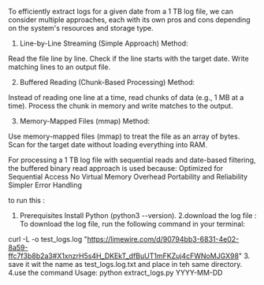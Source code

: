 To efficiently extract logs for a given date from a 1 TB log file, we can consider multiple approaches, each with its own pros and cons depending on the system's resources and storage type.

 1. Line-by-Line Streaming (Simple Approach)
Method:

Read the file line by line.
Check if the line starts with the target date.
Write matching lines to an output file.

 2. Buffered Reading (Chunk-Based Processing)
Method:

Instead of reading one line at a time, read chunks of data (e.g., 1 MB at a time).
Process the chunk in memory and write matches to the output.

3. Memory-Mapped Files (mmap)
Method:

Use memory-mapped files (mmap) to treat the file as an array of bytes.
Scan for the target date without loading everything into RAM.

For processing a 1 TB log file with sequential reads and date-based filtering, the buffered binary read approach is used because:
Optimized for Sequential Access
No Virtual Memory Overhead
Portability and Reliability
Simpler Error Handling


to run this :
1. Prerequisites
  Install Python (python3 --version).
2.download the log file :
  To download the log file, run the following command in your terminal:

  curl -L -o test_logs.log "https://limewire.com/d/90794bb3-6831-4e02-8a59-ffc7f3b8b2a3#X1xnzrH5s4H_DKEkT_dfBuUT1mFKZuj4cFWNoMJGX98"
3. save it wit the name as test_logs.log.txt and place in teh same directory.
4.use the command
Usage: python extract_logs.py YYYY-MM-DD   



